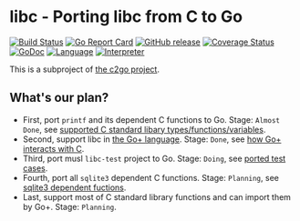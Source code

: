 libc - Porting libc from C to Go
======

[![Build Status](https://github.com/goplus/libc/actions/workflows/go.yml/badge.svg)](https://github.com/goplus/libc/actions/workflows/go.yml)
[![Go Report Card](https://goreportcard.com/badge/github.com/goplus/libc)](https://goreportcard.com/report/github.com/goplus/libc)
[![GitHub release](https://img.shields.io/github/v/tag/goplus/libc.svg?label=release)](https://github.com/goplus/libc/releases)
[![Coverage Status](https://codecov.io/gh/goplus/libc/branch/musl-go/graph/badge.svg)](https://codecov.io/gh/goplus/libc)
[![GoDoc](https://pkg.go.dev/badge/github.com/goplus/libc.svg)](https://pkg.go.dev/mod/github.com/goplus/libc)
[![Language](https://img.shields.io/badge/language-Go+-blue.svg)](https://github.com/goplus/gop)
[![Interpreter](https://img.shields.io/badge/interpreter-iGo+-seagreen.svg)](https://github.com/goplus/igop)

This is a subproject of [the c2go project](https://github.com/goplus/c2go).

## What's our plan?

- First, port `printf` and its dependent C functions to Go. Stage: `Almost Done`, see [supported C standard libary types/functions/variables](https://github.com/goplus/libc/blob/musl-go/c2go.a.pub).
- Second, support libc in [the Go+ language](https://github.com/goplus/gop). Stage: `Done`, see [how Go+ interacts with C](https://github.com/goplus/gop/tree/main/testdata/helloc2go).
- Third, port musl `libc-test` project to Go. Stage: `Doing`, see [ported test cases](https://github.com/goplus/libc/blob/musl-go/xz_libtest_test.go).
- Fourth, port all `sqlite3` dependent C functions. Stage: `Planning`, see [sqlite3 dependent fuctions](https://github.com/goplus/sqlite/blob/main/c2go_autogen.go).
- Last, support most of C standard library functions and can import them by Go+. Stage: `Planning`.
